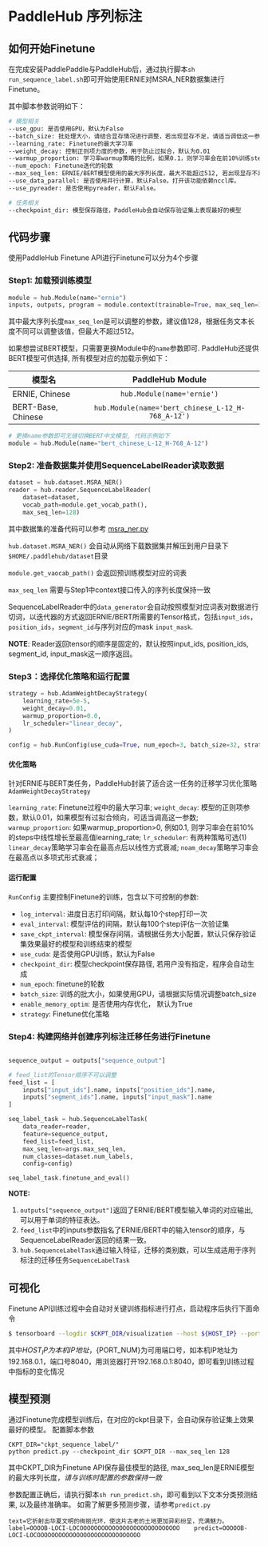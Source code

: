 # PaddleHub 序列标注

## 如何开始Finetune

在完成安装PaddlePaddle与PaddleHub后，通过执行脚本`sh run_sequence_label.sh`即可开始使用ERNIE对MSRA_NER数据集进行Finetune。

其中脚本参数说明如下：

```bash
# 模型相关
--use_gpu: 是否使用GPU，默认为False
--batch_size: 批处理大小，请结合显存情况进行调整，若出现显存不足，请适当调低这一参数
--learning_rate: Finetune的最大学习率
--weight_decay: 控制正则项力度的参数，用于防止过拟合，默认为0.01
--warmup_proportion: 学习率warmup策略的比例，如果0.1，则学习率会在前10%训练step的过程中从0慢慢增长到learning_rate, 而后再缓慢衰减，默认为0
--num_epoch: Finetune迭代的轮数
--max_seq_len: ERNIE/BERT模型使用的最大序列长度，最大不能超过512, 若出现显存不足，请适当调低这一参数。
--use_data_parallel: 是否使用并行计算，默认False。打开该功能依赖nccl库。
--use_pyreader: 是否使用pyreader，默认False。

# 任务相关
--checkpoint_dir: 模型保存路径，PaddleHub会自动保存验证集上表现最好的模型
```

## 代码步骤

使用PaddleHub Finetune API进行Finetune可以分为4个步骤

### Step1: 加载预训练模型

```python
module = hub.Module(name="ernie")
inputs, outputs, program = module.context(trainable=True, max_seq_len=128)
```
其中最大序列长度`max_seq_len`是可以调整的参数，建议值128，根据任务文本长度不同可以调整该值，但最大不超过512。

如果想尝试BERT模型，只需要更换Module中的`name`参数即可.
PaddleHub还提供BERT模型可供选择, 所有模型对应的加载示例如下：

   模型名                           | PaddleHub Module
---------------------------------- | :------:
ERNIE, Chinese                     | `hub.Module(name='ernie')`
BERT-Base, Chinese                 | `hub.Module(name='bert_chinese_L-12_H-768_A-12')`


```python
# 更换name参数即可无缝切换BERT中文模型, 代码示例如下
module = hub.Module(name="bert_chinese_L-12_H-768_A-12")
```

### Step2: 准备数据集并使用SequenceLabelReader读取数据
```python
dataset = hub.dataset.MSRA_NER()
reader = hub.reader.SequenceLabelReader(
    dataset=dataset,
    vocab_path=module.get_vocab_path(),
    max_seq_len=128)
```

其中数据集的准备代码可以参考 [msra_ner.py](https://github.com/PaddlePaddle/PaddleHub/blob/release/v1.2/paddlehub/dataset/msra_ner.py)

`hub.dataset.MSRA_NER()` 会自动从网络下载数据集并解压到用户目录下`$HOME/.paddlehub/dataset`目录

`module.get_vaocab_path()` 会返回预训练模型对应的词表

`max_seq_len` 需要与Step1中context接口传入的序列长度保持一致

SequenceLabelReader中的`data_generator`会自动按照模型对应词表对数据进行切词，以迭代器的方式返回ERNIE/BERT所需要的Tensor格式，包括`input_ids`，`position_ids`，`segment_id`与序列对应的mask `input_mask`.

**NOTE**: Reader返回tensor的顺序是固定的，默认按照input_ids, position_ids, segment_id, input_mask这一顺序返回。

### Step3：选择优化策略和运行配置

```python
strategy = hub.AdamWeightDecayStrategy(
    learning_rate=5e-5,
    weight_decay=0.01,
    warmup_proportion=0.0,
    lr_scheduler="linear_decay",
)

config = hub.RunConfig(use_cuda=True, num_epoch=3, batch_size=32, strategy=strategy)
```
#### 优化策略
针对ERNIE与BERT类任务，PaddleHub封装了适合这一任务的迁移学习优化策略`AdamWeightDecayStrategy`

`learning_rate`: Finetune过程中的最大学习率;
`weight_decay`: 模型的正则项参数，默认0.01，如果模型有过拟合倾向，可适当调高这一参数;
`warmup_proportion`: 如果warmup_proportion>0, 例如0.1, 则学习率会在前10%的steps中线性增长至最高值learning_rate;
`lr_scheduler`: 有两种策略可选(1) `linear_decay`策略学习率会在最高点后以线性方式衰减; `noam_decay`策略学习率会在最高点以多项式形式衰减；

#### 运行配置
`RunConfig` 主要控制Finetune的训练，包含以下可控制的参数:

* `log_interval`: 进度日志打印间隔，默认每10个step打印一次
* `eval_interval`: 模型评估的间隔，默认每100个step评估一次验证集
* `save_ckpt_interval`: 模型保存间隔，请根据任务大小配置，默认只保存验证集效果最好的模型和训练结束的模型
* `use_cuda`: 是否使用GPU训练，默认为False
* `checkpoint_dir`: 模型checkpoint保存路径, 若用户没有指定，程序会自动生成
* `num_epoch`: finetune的轮数
* `batch_size`: 训练的批大小，如果使用GPU，请根据实际情况调整batch_size
* `enable_memory_optim`: 是否使用内存优化， 默认为True
* `strategy`: Finetune优化策略

### Step4: 构建网络并创建序列标注迁移任务进行Finetune
```python

sequence_output = outputs["sequence_output"]

# feed_list的Tensor顺序不可以调整
feed_list = [
    inputs["input_ids"].name, inputs["position_ids"].name,
    inputs["segment_ids"].name, inputs["input_mask"].name
]

seq_label_task = hub.SequenceLabelTask(
    data_reader=reader,
    feature=sequence_output,
    feed_list=feed_list,
    max_seq_len=args.max_seq_len,
    num_classes=dataset.num_labels,
    config=config)

seq_label_task.finetune_and_eval()
```

**NOTE:**
1. `outputs["sequence_output"]`返回了ERNIE/BERT模型输入单词的对应输出,可以用于单词的特征表达。
2. `feed_list`中的inputs参数指名了ERNIE/BERT中的输入tensor的顺序，与SequenceLabelReader返回的结果一致。
3. `hub.SequenceLabelTask`通过输入特征，迁移的类别数，可以生成适用于序列标注的迁移任务`SequenceLabelTask`

## 可视化

Finetune API训练过程中会自动对关键训练指标进行打点，启动程序后执行下面命令
```bash
$ tensorboard --logdir $CKPT_DIR/visualization --host ${HOST_IP} --port ${PORT_NUM}
```
其中${HOST_IP}为本机IP地址，${PORT_NUM}为可用端口号，如本机IP地址为192.168.0.1，端口号8040，用浏览器打开192.168.0.1:8040，即可看到训练过程中指标的变化情况

## 模型预测

通过Finetune完成模型训练后，在对应的ckpt目录下，会自动保存验证集上效果最好的模型。
配置脚本参数
```
CKPT_DIR="ckpt_sequence_label/"
python predict.py --checkpoint_dir $CKPT_DIR --max_seq_len 128
```
其中CKPT_DIR为Finetune API保存最佳模型的路径, max_seq_len是ERNIE模型的最大序列长度，*请与训练时配置的参数保持一致*

参数配置正确后，请执行脚本`sh run_predict.sh`，即可看到以下文本分类预测结果, 以及最终准确率。
如需了解更多预测步骤，请参考`predict.py`

```
text=它折射出华夏文明的绚丽光环，使这片古老的土地更加异彩纷呈，充满魅力。	label=OOOOB-LOCI-LOCOOOOOOOOOOOOOOOOOOOOOOOOOOOO	predict=OOOOOB-LOCI-LOCOOOOOOOOOOOOOOOOOOOOOOOOOOOOO
